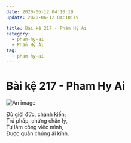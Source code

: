 ```yaml
---
date: 2020-06-12 04:10:19
update: 2020-06-12 04:10:19

title: Bài kệ 217 - Phẩm Hỷ Ái
category:
  - pham-hy-ai
  - Phẩm Hỷ Ái
tag:
  - pham-hy-ai
---
```


# Bài kệ 217 - Pham Hy Ai

![An image](/img/pham-hy-ai/pham-hy-ai-217.jpg)

Ðủ giới đức, chánh kiến;<br>Trú pháp, chứng chân lý,<br>Tự làm công việc mình,<br>Ðược quần chúng ái kính.<br>
